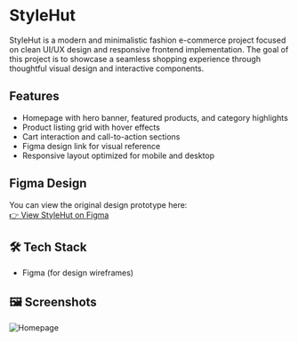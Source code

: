 # StyleHut

StyleHut is a modern and minimalistic fashion e-commerce project focused on clean UI/UX design and responsive frontend implementation. The goal of this project is to showcase a seamless shopping experience through thoughtful visual design and interactive components.

## Features
- Homepage with hero banner, featured products, and category highlights
- Product listing grid with hover effects
- Cart interaction and call-to-action sections
- Figma design link for visual reference
- Responsive layout optimized for mobile and desktop

## Figma Design
You can view the original design prototype here:  
[👉 View StyleHut on Figma](https://www.figma.com/design/zgoA4OkLoalVqnuqQ7S6em/StyleHut?node-id=0-1&t=GX9CF012w48BqNyA-1)

## 🛠️ Tech Stack
- Figma (for design wireframes)

## 🖼️ Screenshots

![Homepage](https://github.com/user-attachments/assets/9a4be657-77b2-4a19-bdc7-80456c44413e)


